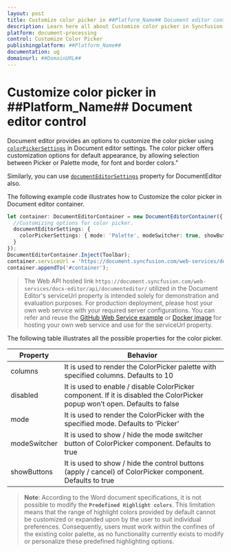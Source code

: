 ```yaml
---
layout: post
title: Customize color picker in ##Platform_Name## Document editor control | Syncfusion
description: Learn here all about Customize color picker in Syncfusion ##Platform_Name## Document editor control of Syncfusion Essential JS 2 and more.
platform: document-processing
control: Customize Color Picker 
publishingplatform: ##Platform_Name##
documentation: ug
domainurl: ##DomainURL##
---
```


# Customize color picker in ##Platform_Name## Document editor control

Document editor provides an options to customize the color picker using [`colorPickerSettings`](https://ej2.syncfusion.com/javascript/documentation/api/document-editor/documentEditorSettingsModel#colorpickersettings) in Document editor settings. The color picker offers customization options for default appearance, by allowing selection between Picker or Palette mode, for font and border colors."

Similarly, you can use [`documentEditorSettings`](https://ej2.syncfusion.com/javascript/documentation/api/document-editor#documenteditorsettings) property for DocumentEditor also.

The following example code illustrates how to Customize the color picker in Document editor container.

```ts
let container: DocumentEditorContainer = new DocumentEditorContainer({ enableToolbar: true,height: '590px',
  //Customizing options for color picker.
  documentEditorSettings: {
    colorPickerSettings: { mode: 'Palette', modeSwitcher: true, showButtons: true },
  }
});
DocumentEditorContainer.Inject(Toolbar);
container.serviceUrl = 'https://document.syncfusion.com/web-services/docx-editor/api/documenteditor/';
container.appendTo('#container');
```

> The Web API hosted link `https://document.syncfusion.com/web-services/docx-editor/api/documenteditor/` utilized in the Document Editor's serviceUrl property is intended solely for demonstration and evaluation purposes. For production deployment, please host your own web service with your required server configurations. You can refer and reuse the [GitHub Web Service example](https://github.com/SyncfusionExamples/EJ2-DocumentEditor-WebServices) or [Docker image](https://hub.docker.com/r/syncfusion/word-processor-server) for hosting your own web service and use for the serviceUrl property.

The following table illustrates all the possible properties for the color picker.

| Property | Behavior |
|---|---|
| columns | It is used to render the ColorPicker palette with specified columns. Defaults to 10 |
| disabled | It is used to enable / disable ColorPicker component. If it is disabled the ColorPicker popup won’t open. Defaults to false |
| mode | It is used to render the ColorPicker with the specified mode. Defaults to ‘Picker’ |
| modeSwitcher | It is used to show / hide the mode switcher button of ColorPicker component. Defaults to true |
| showButtons | It is used to show / hide the control buttons (apply / cancel) of ColorPicker component. Defaults to true |


>**Note**: According to the Word document specifications, it is not possible to modify the **`Predefined Highlight colors`**. This limitation means that the range of highlight colors provided by default cannot be customized or expanded upon by the user to suit individual preferences. Consequently, users must work within the confines of the existing color palette, as no functionality currently exists to modify or personalize these predefined highlighting options.